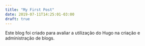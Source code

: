 ```yaml
---
title: "My First Post"
date: 2019-07-11T14:25:01-03:00
draft: true
---
```


Este blog foi criado para avaliar a utilização do Hugo na criação e administração de blogs.
